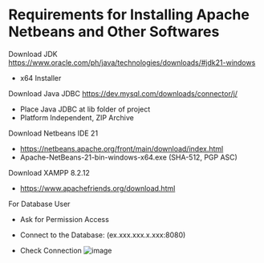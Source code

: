 # Requirements for Installing Apache Netbeans and Other Softwares
Download JDK
https://www.oracle.com/ph/java/technologies/downloads/#jdk21-windows
- x64 Installer

Download Java JDBC
https://dev.mysql.com/downloads/connector/j/
- Place Java JDBC at lib folder of project
- Platform Independent, ZIP Archive

Download Netbeans IDE 21
- https://netbeans.apache.org/front/main/download/index.html
- Apache-NetBeans-21-bin-windows-x64.exe (SHA-512, PGP ASC)

Download XAMPP 8.2.12
- https://www.apachefriends.org/download.html

For Database User
- Ask for Permission Access
- Connect to the Database: (ex.xxx.xxx.x.xxx:8080)

- Check Connection
 ![image](https://github.com/Alerianatics/HaiHotelApplication/assets/120313055/3af77032-f126-4cf9-b0e0-28fa4dd0603e)
